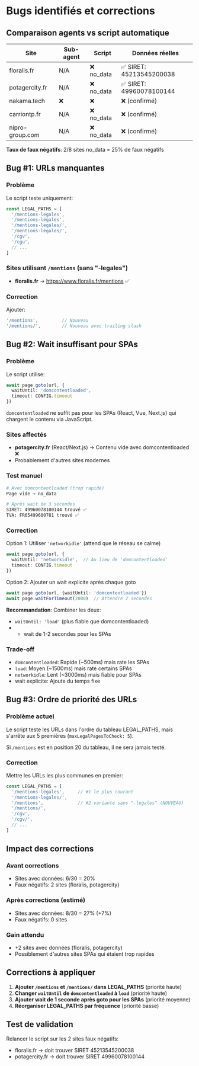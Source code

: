 # Bugs identifiés et corrections

## Comparaison agents vs script automatique

| Site | Sub-agent | Script | Données réelles |
|------|-----------|--------|-----------------|
| floralis.fr | N/A | ❌ no_data | ✅ SIRET: 45213545200038 |
| potagercity.fr | N/A | ❌ no_data | ✅ SIRET: 49960078100144 |
| nakama.tech | ❌ | ❌ | ❌ (confirmé) |
| carriontp.fr | N/A | ❌ no_data | ❌ (confirmé) |
| nipro-group.com | N/A | ❌ no_data | ❌ (confirmé) |

**Taux de faux négatifs**: 2/8 sites no_data = 25% de faux négatifs

## Bug #1: URLs manquantes

### Problème
Le script teste uniquement:
```javascript
const LEGAL_PATHS = [
  '/mentions-legales',
  '/mentions-légales',
  '/mentions-legales/',
  '/mentions-légales/',
  '/cgv',
  '/cgu',
  // ...
]
```

### Sites utilisant `/mentions` (sans "-legales")
- **floralis.fr** → https://www.floralis.fr/mentions ✅

### Correction
Ajouter:
```javascript
'/mentions',         // Nouveau
'/mentions/',        // Nouveau avec trailing slash
```

## Bug #2: Wait insuffisant pour SPAs

### Problème
Le script utilise:
```typescript
await page.goto(url, {
  waitUntil: 'domcontentloaded',
  timeout: CONFIG.timeout
})
```

`domcontentloaded` ne suffit pas pour les SPAs (React, Vue, Next.js) qui chargent le contenu via JavaScript.

### Sites affectés
- **potagercity.fr** (React/Next.js) → Contenu vide avec domcontentloaded ❌
- Probablement d'autres sites modernes

### Test manuel
```bash
# Avec domcontentloaded (trop rapide)
Page vide → no_data

# Après wait de 3 secondes
SIRET: 49960078100144 trouvé ✅
TVA: FR65499600781 trouvé ✅
```

### Correction
Option 1: Utiliser `'networkidle'` (attend que le réseau se calme)
```typescript
await page.goto(url, {
  waitUntil: 'networkidle',  // Au lieu de 'domcontentloaded'
  timeout: CONFIG.timeout
})
```

Option 2: Ajouter un wait explicite après chaque goto
```typescript
await page.goto(url, {waitUntil: 'domcontentloaded'})
await page.waitForTimeout(2000)  // Attendre 2 secondes
```

**Recommandation**: Combiner les deux:
- `waitUntil: 'load'` (plus fiable que domcontentloaded)
- + wait de 1-2 secondes pour les SPAs

### Trade-off
- `domcontentloaded`: Rapide (~500ms) mais rate les SPAs
- `load`: Moyen (~1500ms) mais rate certains SPAs
- `networkidle`: Lent (~3000ms) mais fiable pour SPAs
- wait explicite: Ajoute du temps fixe

## Bug #3: Ordre de priorité des URLs

### Problème actuel
Le script teste les URLs dans l'ordre du tableau LEGAL_PATHS, mais s'arrête aux 5 premières (`maxLegalPagesToCheck: 5`).

Si `/mentions` est en position 20 du tableau, il ne sera jamais testé.

### Correction
Mettre les URLs les plus communes en premier:
```javascript
const LEGAL_PATHS = [
  '/mentions-legales',     // #1 le plus courant
  '/mentions-legales/',
  '/mentions',             // #2 variante sans "-legales" (NOUVEAU)
  '/mentions/',
  '/cgv',
  '/cgv/',
  // ...
]
```

## Impact des corrections

### Avant corrections
- Sites avec données: 6/30 = 20%
- Faux négatifs: 2 sites (floralis, potagercity)

### Après corrections (estimé)
- Sites avec données: 8/30 = 27% (+7%)
- Faux négatifs: 0 sites

### Gain attendu
- +2 sites avec données (floralis, potagercity)
- Possiblement d'autres sites SPAs qui étaient trop rapides

## Corrections à appliquer

1. **Ajouter `/mentions` et `/mentions/` dans LEGAL_PATHS** (priorité haute)
2. **Changer `waitUntil` de `domcontentloaded` à `load`** (priorité haute)
3. **Ajouter wait de 1 seconde après goto pour les SPAs** (priorité moyenne)
4. **Réorganiser LEGAL_PATHS par fréquence** (priorité basse)

## Test de validation

Relancer le script sur les 2 sites faux négatifs:
- floralis.fr → doit trouver SIRET 45213545200038
- potagercity.fr → doit trouver SIRET 49960078100144
